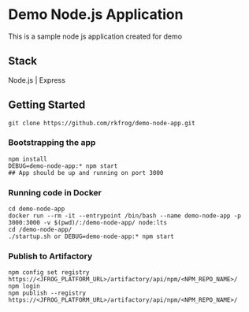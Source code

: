 # Demo Node.js Application
This is a sample node js application created for demo

## Stack
Node.js | Express

## Getting Started
```
git clone https://github.com/rkfrog/demo-node-app.git
```

### Bootstrapping the app
```
npm install
DEBUG=demo-node-app:* npm start
## App should be up and running on port 3000
```

### Running code in Docker
```
cd demo-node-app
docker run --rm -it --entrypoint /bin/bash --name demo-node-app -p 3000:3000 -v $(pwd)/:/demo-node-app/ node:lts
cd /demo-node-app/
./startup.sh or DEBUG=demo-node-app:* npm start
```

###  Publish to Artifactory
```
npm config set registry https://<JFROG_PLATFORM_URL>/artifactory/api/npm/<NPM_REPO_NAME>/
npm login
npm publish --registry https://<JFROG_PLATFORM_URL>/artifactory/api/npm/<NPM_REPO_NAME>/
```